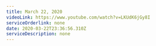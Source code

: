```yaml
---
title: March 22, 2020
videoLink: https://www.youtube.com/watch?v=LKUdK6jGy8I
serviceOrderlink: none
date: 2020-03-22T23:36:56.310Z
serviceDescription: none
---
```

